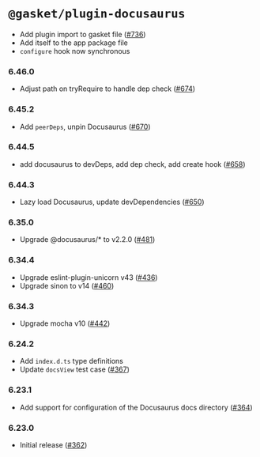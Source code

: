 # `@gasket/plugin-docusaurus`



- Add plugin import to gasket file ([#736])
- Add itself to the app package file
- `configure` hook now synchronous

### 6.46.0

- Adjust path on tryRequire to handle dep check ([#674])

### 6.45.2

- Add `peerDeps`, unpin Docusaurus ([#670])

### 6.44.5

- add docusaurus to devDeps, add dep check, add create hook ([#658])

### 6.44.3

- Lazy load Docusaurus, update devDependencies ([#650])

### 6.35.0

- Upgrade @docusaurus/* to v2.2.0 ([#481])

### 6.34.4

- Upgrade eslint-plugin-unicorn v43 ([#436])
- Upgrade sinon to v14 ([#460])

### 6.34.3

- Upgrade mocha v10 ([#442])

### 6.24.2

- Add `index.d.ts` type definitions
- Update `docsView` test case ([#367])

### 6.23.1

- Add support for configuration of the Docusaurus docs directory ([#364])
### 6.23.0

- Initial release ([#362])

<!-- Links -->

[#362]: https://github.com/godaddy/gasket/pull/362
[#364]: https://github.com/godaddy/gasket/pull/364
[#367]: https://github.com/godaddy/gasket/pull/367
[#436]: https://github.com/godaddy/gasket/pull/436
[#442]: https://github.com/godaddy/gasket/pull/442
[#460]: https://github.com/godaddy/gasket/pull/460
[#481]: https://github.com/godaddy/gasket/pull/481
[#650]: https://github.com/godaddy/gasket/pull/650
[#658]: https://github.com/godaddy/gasket/pull/658
[#670]: https://github.com/godaddy/gasket/pull/670
[#674]: https://github.com/godaddy/gasket/pull/674
[#736]: https://github.com/godaddy/gasket/pull/736
